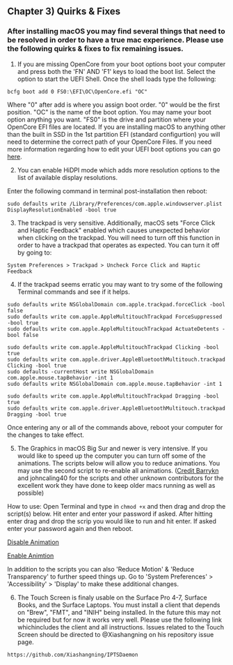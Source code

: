 ## Chapter 3) Quirks & Fixes

### After installing macOS you may find several things that need to be resolved in order to have a true mac experience. Please use the following quirks & fixes to fix remaining issues.

1. If you are missing OpenCore from your boot options boot your computer and press both the 'FN' AND 'F1' keys to load the boot list. Select the option to start the UEFI Shell. Once the shell loads type the following:
```
bcfg boot add 0 FS0:\EFI\OC\OpenCore.efi "OC"
```
Where "0" after add is where you assign boot order. "0" would be the first position. "OC" is the name of the boot option. You may name your boot option anything you want. "FS0" is the drive and partition where your OpenCore EFI files are located. If you are installing macOS to anything other than the built in SSD in the 1st partition EFI (standard configurtion) you will need to determine the correct path of your OpenCore Files. If you need more information regarding how to edit your UEFI boot options you can go [here](https://wiki.archlinux.org/index.php/Unified_Extensible_Firmware_Interface).


2. You can enable HiDPI mode which adds more resolution options to the list of available display resolutions.

Enter the following command in terminal post-installation then reboot:

```
sudo defaults write /Library/Preferences/com.apple.windowserver.plist DisplayResolutionEnabled -bool true
```


3. The trackpad is very sensitive. Additionally, macOS sets "Force Click and Haptic Feedback" enabled which causes unexpected behavior when clicking on the trackpad. You will need to turn off this function in order to have a trackpad that operates as expected. You can turn it off by going to:
``` 
System Preferences > Trackpad > Uncheck Force Click and Haptic Feedback
```


4. If the trackpad seems erratic you may want to try some of the following Terminal commands and see if it helps.
```
sudo defaults write NSGlobalDomain com.apple.trackpad.forceClick -bool false
sudo defaults write com.apple.AppleMultitouchTrackpad ForceSuppressed -bool true
sudo defaults write com.apple.AppleMultitouchTrackpad ActuateDetents -bool false

sudo defaults write com.apple.AppleMultitouchTrackpad Clicking -bool true 
sudo defaults write com.apple.driver.AppleBluetoothMultitouch.trackpad Clicking -bool true 
sudo defaults -currentHost write NSGlobalDomain com.apple.mouse.tapBehavior -int 1 
sudo defaults write NSGlobalDomain com.apple.mouse.tapBehavior -int 1

sudo defaults write com.apple.AppleMultitouchTrackpad Dragging -bool true 
sudo defaults write com.apple.driver.AppleBluetoothMultitouch.trackpad Dragging -bool true
```
Once entering any or all of the commands above, reboot your computer for the changes to take effect.


5. The Graphics in macOS Big Sur and newer is very intensive. If you would like to speed up the computer you can turn off some of the animations. The scripts below will allow you to reduce animations. You may use the second script to re-enable all animations. 
([Credit Barrykn](https://github.com/barrykn/big-sur-micropatcher) and johncaling40 for the scripts and other unknown contributors for the excellent work they have done to keep older macs running as well as possible)

How to use: Open Terminal and type in ```chmod +x``` and then drag and drop the script(s) below. Hit enter and enter your password if asked. After hitting enter drag and drop the scrip you would like to run and hit enter. If asked enter your password again and then reboot.

[Disable Animation](https://github.com/balopez83/One_Mix_Yoga_4_Hackintosh/blob/main/disable-animations.sh)

[Enable Animtion](https://github.com/balopez83/One_Mix_Yoga_4_Hackintosh/blob/main/reenable-animations.sh)

In addition to the scripts you can also 'Reduce Motion' & 'Reduce Transparency' to further speed things up. Go to 'System Preferences' > 'Accessibility' > 'Display' to make these additional changes. 

6. The Touch Screen is finaly usable on the Surface Pro 4-7, Surface Books, and the Surface Laptops. You must install a client that depends on "Brew", "FMT", and "INIH" being installed. In the future this may not be required but for now it works very well. Please use the following link whichincludes the client and all instructions. Issues related to the Touch Screen should be directed to @Xiashangning on his repository issue page.

```
https://github.com/Xiashangning/IPTSDaemon
```


